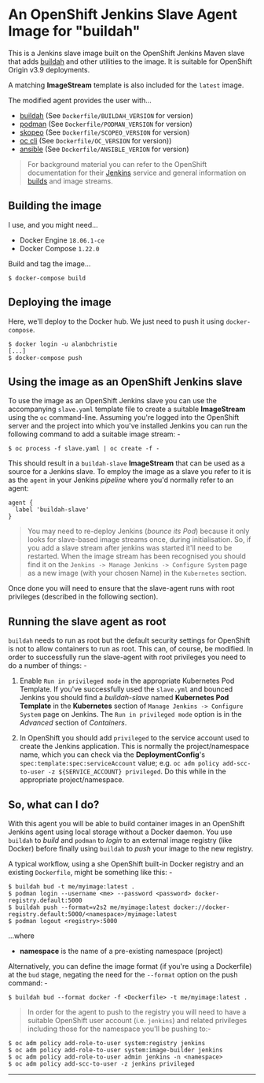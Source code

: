 # An OpenShift Jenkins Slave Agent Image for "buildah"
This is a Jenkins slave image built on the OpenShift Jenkins Maven
slave that adds [buildah] and other utilities to the image. It is
suitable for OpenShift Origin v3.9 deployments.

A matching **ImageStream** template is also included for the `latest` image.

The modified agent provides the user with...

-   [buildah] (See `Dockerfile/BUILDAH_VERSION` for version)
-   [podman]  (See `Dockerfile/PODMAN_VERSION` for version)
-   [skopeo]  (See `Dockerfile/SCOPEO_VERSION` for version)
-   [oc cli]  (See `Dockerfile/OC_VERSION` for version))
-   [ansible] (See `Dockerfile/ANSIBLE_VERION` for version)

>   For background material you can refer to the OpenShift documentation for
    their [Jenkins] service and general information on [builds] and image
    streams.

## Building the image
I use, and you might need...

-   Docker Engine `18.06.1-ce`
-   Docker Compose `1.22.0`
    
Build and tag the image...

    $ docker-compose build

## Deploying the image
Here, we'll deploy to the Docker hub. We just need to push it using
`docker-compose`.

    $ docker login -u alanbchristie
    [...]
    $ docker-compose push

## Using the image as an OpenShift Jenkins slave
To use the image as an OpenShift Jenkins slave you can use the accompanying
`slave.yaml` template file to create a suitable **ImageStream** using the `oc`
command-line. Assuming you're logged into the OpenShift server and the project
into which you've installed Jenkins you can run the following command to add
a suitable image stream: -

    $ oc process -f slave.yaml | oc create -f -

This should result in a `buildah-slave` **ImageStream** that can be used as a
source for a Jenkins slave. To employ the image as a slave you refer to it is
as the `agent` in your Jenkins _pipeline_ where you'd normally refer to an
agent:

    agent {
      label 'buildah-slave'
    }

>   You may need to re-deploy Jenkins (_bounce its Pod_) because it only looks
    for slave-based image streams once, during initialisation. So, if you add a
    slave stream after jenkins was started it'll need to be restarted. When the
    image stream has been recognised you should find it on the
    `Jenkins -> Manage Jenkins -> Configure System` page as a new image
    (with your chosen Name) in the `Kubernetes` section.

Once done you will need to ensure that the slave-agent runs with root
privileges (described in the following section).

## Running the slave agent as root
`buildah` needs to run as root but the default security settings for OpenShift
is not to allow containers to run as root. This can, of course, be modified.
In order to successfully run the slave-agent with root privileges you need to
do a number of things: -

1.  Enable `Run in privileged mode` in the appropriate Kubernetes Pod Template.
    If you've successfully used the `slave.yml` and bounced Jenkins you should
    find a _buildah-slave_ named **Kubernetes Pod Template** in the
    **Kubernetes** section of `Manage Jenkins -> Configure System`
    page on Jenkins. The `Run in privileged mode` option is in the _Advanced_
    section of _Containers_.

1.  In OpenShift you should add `privileged` to the service account
    used to create the Jenkins application. This is normally the
    project/namespace name, which you can check via the **DeploymentConfig**'s
    `spec:template:spec:serviceAccount` value; e.g.
    `oc adm policy add-scc-to-user -z ${SERVICE_ACCOUNT} privileged`.
    Do this while in the appropriate project/namespace.

## So, what can I do?
With this agent you will be able to build container images in an OpenShift
Jenkins agent using local storage without a Docker daemon. You use `buildah`
to _build_ and `podman` to _login_ to an external image registry (like Docker)
before finally using `buildah` to _push_ your image to the new registry.

A typical workflow, using a she OpenShift built-in Docker registry and an existing
`Dockerfile`, might be something like this: -

    $ buildah bud -t me/myimage:latest .
    $ podman login --username <me> --password <password> docker-registry.default:5000
    $ buildah push --format=v2s2 me/myimage:latest docker://docker-registry.default:5000/<namespace>/myimage:latest
    $ podman logout <registry>:5000

...where

-   **namespace** is the name of a pre-existing namespace (project)

Alternatively, you can define the image format (if you're using a Dockerfile)
at the `bud` stage, negating the need for the `--format` option on the push
command: -

    $ buildah bud --format docker -f <Dockerfile> -t me/myimage:latest .

>   In order for the agent to push to the registry you will need to have a
    suitable OpenShift user account (i.e. `jenkins`) and related privileges
    including those for the namespace you'll be pushing to:-

    $ oc adm policy add-role-to-user system:registry jenkins
    $ oc adm policy add-role-to-user system:image-builder jenkins
    $ oc adm policy add-role-to-user admin jenkins -n <namespace>
    $ oc adm policy add-scc-to-user -z jenkins privileged

---

[ansible]: https://www.ansible.com
[buildah]: https://github.com/projectatomic/buildah
[builds]: https://docs.openshift.com/container-platform/3.6/architecture/core_concepts/builds_and_image_streams.html
[jenkins]: https://docs.openshift.com/container-platform/3.6/using_images/other_images/jenkins.html
[oc cli]: https://docs.openshift.com/container-platform/3.9/cli_reference/get_started_cli.html
[podman]: https://github.com/projectatomic/libpod
[skopeo]: https://github.com/projectatomic/skopeo
